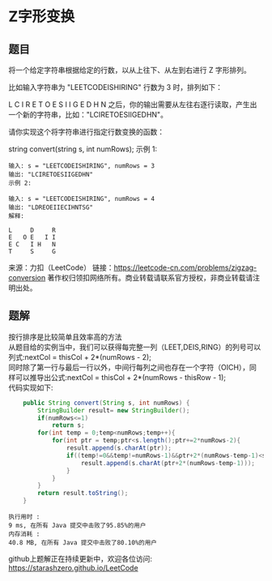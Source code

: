 # Z字形变换  

## 题目
将一个给定字符串根据给定的行数，以从上往下、从左到右进行 Z 字形排列。

比如输入字符串为 "LEETCODEISHIRING" 行数为 3 时，排列如下：

L   C   I   R
E T O E S I I G
E   D   H   N
之后，你的输出需要从左往右逐行读取，产生出一个新的字符串，比如："LCIRETOESIIGEDHN"。

请你实现这个将字符串进行指定行数变换的函数：

string convert(string s, int numRows);
    示例 1:

    输入: s = "LEETCODEISHIRING", numRows = 3
    输出: "LCIRETOESIIGEDHN"
    示例 2:

    输入: s = "LEETCODEISHIRING", numRows = 4
    输出: "LDREOEIIECIHNTSG"
    解释:

    L     D     R
    E   O E   I I
    E C   I H   N
    T     S     G

来源：力扣（LeetCode）
链接：https://leetcode-cn.com/problems/zigzag-conversion
著作权归领扣网络所有。商业转载请联系官方授权，非商业转载请注明出处。  

## 题解  
按行排序是比较简单且效率高的方法  
从题目给的实例当中，我们可以获得每完整一列（LEET,DEIS,RING）的列号可以列式:nextCol = thisCol + 2*(numRows - 2);  
同时除了第一行与最后一行以外，中间行每列之间也存在一个字符（OICH），同样可以推导出公式:nextCol = thisCol + 2*(numRows - thisRow - 1);  
代码实现如下:  
```java
    public String convert(String s, int numRows) {
        StringBuilder result= new StringBuilder();
        if(numRows<=1)
            return s;
        for(int temp = 0;temp<numRows;temp++){
            for(int ptr = temp;ptr<s.length();ptr+=2*numRows-2){
                result.append(s.charAt(ptr));
                if((temp!=0&&temp!=numRows-1)&&ptr+2*(numRows-temp-1)<s.length()){
                    result.append(s.charAt(ptr+2*(numRows-temp-1)));
                }
            }
        }
        return result.toString();
    }
```  
    执行用时 :
    9 ms, 在所有 Java 提交中击败了95.85%的用户
    内存消耗 :
    40.8 MB, 在所有 Java 提交中击败了80.10%的用户

github上题解正在持续更新中，欢迎各位访问:  
https://starashzero.github.io/LeetCode  